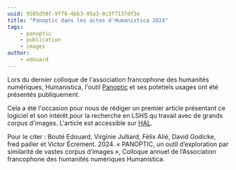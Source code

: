 ```yaml
---
uuid: 9505d50f-9ff8-4bb3-95a3-8c3f7137df3e
title: "Panoptic dans les actes d'Humanistica 2024"
tags:
    - panoptic
    - publication
    - images
author:
    - edouard
---
```


Lors du dernier colloque de l'association francophone des humanités numériques, Humanistica, l'outil [Panoptic](https://ceres.sorbonne-universite.fr/96e141fc-9b1e-4881-afdf-190df307e488) et ses potetiels usages ont été présentés publiquement.

Cela a été l'occasion pour nous de rédiger un premier article présentant ce logiciel et son intérêt pour la recherche en LSHS qu travail avec de grands corpus d'images. L'article est accessible sur [HAL](https://hal.science/hal-04687627).

<aside>

Pour le citer : 
Bouté Edouard, Virginie Julliard, Félix Alié, David Godicke, fred pailler et Victor Écrement. 2024. « PANOPTIC, un outil d’exploration par similarité de vastes corpus d’images », Colloque annuel de l’Association francophone des humanités numériques Humanistica.

</aside>
